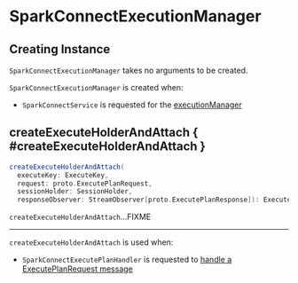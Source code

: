 # SparkConnectExecutionManager

## Creating Instance

`SparkConnectExecutionManager` takes no arguments to be created.

`SparkConnectExecutionManager` is created when:

* `SparkConnectService` is requested for the [executionManager](SparkConnectService.md#executionManager)

## createExecuteHolderAndAttach { #createExecuteHolderAndAttach }

```scala
createExecuteHolderAndAttach(
  executeKey: ExecuteKey,
  request: proto.ExecutePlanRequest,
  sessionHolder: SessionHolder,
  responseObserver: StreamObserver[proto.ExecutePlanResponse]): ExecuteHolder
```

`createExecuteHolderAndAttach`...FIXME

---

`createExecuteHolderAndAttach` is used when:

* `SparkConnectExecutePlanHandler` is requested to [handle a ExecutePlanRequest message](SparkConnectExecutePlanHandler.md#handle)

